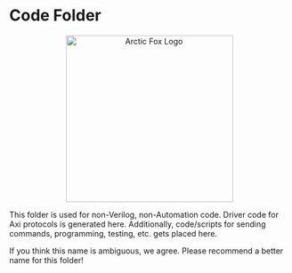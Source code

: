 # Code Folder
<p align="center">
    <img src="https://icii.io/wp-content/uploads/2023/03/Arctic-Fox.C-1.svg" alt="Arctic Fox Logo" style="width:300px;"/>
</p>

This folder is used for non-Verilog, non-Automation code. Driver code for Axi protocols is generated here. Additionally, code/scripts for sending commands, programming, testing, etc. gets placed here.

If you think this name is ambiguous, we agree. Please recommend a better name for this folder!